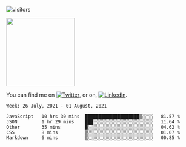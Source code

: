 ![visitors](https://visitor-badge.glitch.me/badge?page_id=page.id)

<img height="180em" src="https://github-readme-stats.vercel.app/api?username=alihernandez&show_icons=true&hide_border=true&&count_private=true&include_all_commits=true" />

<!-- Actual text -->

You can find me on [![Twitter][1.2]][1], or on, [![LinkedIn][2.2]][2].

<!-- Icons -->

[1.2]: http://i.imgur.com/wWzX9uB.png (twitter icon without padding)
[2.2]: https://raw.githubusercontent.com/MartinHeinz/MartinHeinz/master/linkedin-3-16.png (LinkedIn icon without padding)

<!-- Links to your social media accounts -->

[1]: https://twitter.com/phantomramen
[2]: https://www.linkedin.com/in/ali-hernandez-96b1b71a9/

<!--START_SECTION:waka-->
```text
Week: 26 July, 2021 - 01 August, 2021

JavaScript   10 hrs 30 mins  ████████████████████▒░░░░   81.57 % 
JSON         1 hr 29 mins    ███░░░░░░░░░░░░░░░░░░░░░░   11.64 % 
Other        35 mins         █░░░░░░░░░░░░░░░░░░░░░░░░   04.62 % 
CSS          8 mins          ▒░░░░░░░░░░░░░░░░░░░░░░░░   01.07 % 
Markdown     6 mins          ▒░░░░░░░░░░░░░░░░░░░░░░░░   00.85 % 
```
<!--END_SECTION:waka-->
